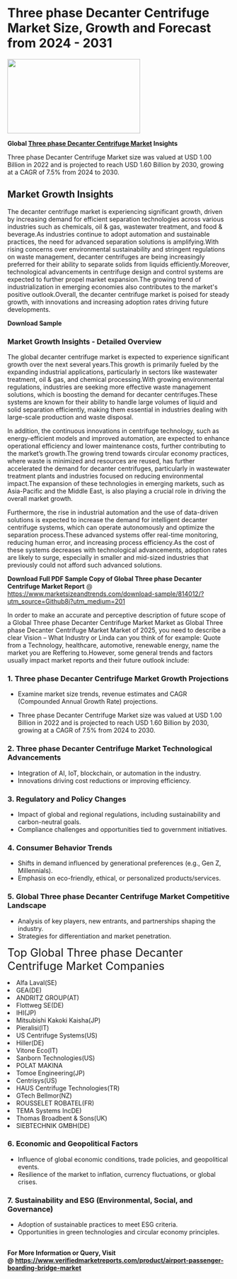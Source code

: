<H1>Three phase Decanter Centrifuge Market Size, Growth and Forecast from 2024 - 2031</H1><img class="aligncenter size-medium wp-image-584254" src="https://thirdeyenews.in/wp-content/uploads/2024/09/Global-Market-Research-300x168.jpeg" alt="" width="300" height="168" /><p><strong>Global&nbsp;<a href="https://www.marketsizeandtrends.com/download-sample/814012/?utm_source=Github8j?utm_medium=201">Three phase Decanter Centrifuge Market</a> Insights</strong></p><p>Three phase Decanter Centrifuge Market size was valued at USD 1.00 Billion in 2022 and is projected to reach USD 1.60 Billion by 2030, growing at a CAGR of 7.5% from 2024 to 2030.</p><p><h2>Market Growth Insights</h2> <p>The decanter centrifuge market is experiencing significant growth, driven by increasing demand for efficient separation technologies across various industries such as chemicals, oil & gas, wastewater treatment, and food & beverage.As industries continue to adopt automation and sustainable practices, the need for advanced separation solutions is amplifying.With rising concerns over environmental sustainability and stringent regulations on waste management, decanter centrifuges are being increasingly preferred for their ability to separate solids from liquids efficiently.Moreover, technological advancements in centrifuge design and control systems are expected to further propel market expansion.The growing trend of industrialization in emerging economies also contributes to the market's positive outlook.Overall, the decanter centrifuge market is poised for steady growth, with innovations and increasing adoption rates driving future developments.</p> <p><strong>Download Sample</strong></p> <h3>Market Growth Insights - Detailed Overview</h3> <p>The global decanter centrifuge market is expected to experience significant growth over the next several years.This growth is primarily fueled by the expanding industrial applications, particularly in sectors like wastewater treatment, oil & gas, and chemical processing.With growing environmental regulations, industries are seeking more effective waste management solutions, which is boosting the demand for decanter centrifuges.These systems are known for their ability to handle large volumes of liquid and solid separation efficiently, making them essential in industries dealing with large-scale production and waste disposal.</p> <p>In addition, the continuous innovations in centrifuge technology, such as energy-efficient models and improved automation, are expected to enhance operational efficiency and lower maintenance costs, further contributing to the market’s growth.The growing trend towards circular economy practices, where waste is minimized and resources are reused, has further accelerated the demand for decanter centrifuges, particularly in wastewater treatment plants and industries focused on reducing environmental impact.The expansion of these technologies in emerging markets, such as Asia-Pacific and the Middle East, is also playing a crucial role in driving the overall market growth.</p> <p>Furthermore, the rise in industrial automation and the use of data-driven solutions is expected to increase the demand for intelligent decanter centrifuge systems, which can operate autonomously and optimize the separation process.These advanced systems offer real-time monitoring, reducing human error, and increasing process efficiency.As the cost of these systems decreases with technological advancements, adoption rates are likely to surge, especially in smaller and mid-sized industries that previously could not afford such advanced solutions.</p> <p><span class=""><strong>Download Full PDF Sample Copy of Global Three phase Decanter Centrifuge Market Report</strong> @ <a href="https://www.marketsizeandtrends.com/download-sample/814012/?utm_source=Github8j?utm_medium=201" target="_blank">https://www.marketsizeandtrends.com/download-sample/814012/?utm_source=Github8j?utm_medium=201</a></span></p><p>In order to make an accurate and perceptive description of future scope of a Global&nbsp;Three phase Decanter Centrifuge Market Market as Global&nbsp;Three phase Decanter Centrifuge Market Market of 2025, you need to describe a clear Vision &ndash; What Industry or Linda can you think of for example: Quote from a Technology, healthcare, automotive, renewable energy, name the market you are Reffering to.However, some general trends and factors usually impact market reports and their future outlook include:</p><h3>1.&nbsp;<strong>Three phase Decanter Centrifuge Market Growth Projections</strong></h3><ul><li>Examine market size trends, revenue estimates and CAGR (Compounded Annual Growth Rate) projections.</li><li><p>Three phase Decanter Centrifuge Market size was valued at USD 1.00 Billion in 2022 and is projected to reach USD 1.60 Billion by 2030, growing at a CAGR of 7.5% from 2024 to 2030.</p></li></ul><h3>2.&nbsp;<strong>Three phase Decanter Centrifuge Market Technological Advancements</strong></h3><ul><li>Integration of AI, IoT, blockchain, or automation in the industry.</li><li>Innovations driving cost reductions or improving efficiency.</li></ul><h3>3.&nbsp;<strong>Regulatory and Policy Changes</strong></h3><ul><li>Impact of global and regional regulations, including sustainability and carbon-neutral goals.</li><li>Compliance challenges and opportunities tied to government initiatives.</li></ul><h3>4.&nbsp;<strong>Consumer Behavior Trends</strong></h3><ul><li>Shifts in demand influenced by generational preferences (e.g., Gen Z, Millennials).</li><li>Emphasis on eco-friendly, ethical, or personalized products/services.</li></ul><h3>5.&nbsp;<strong>Global Three phase Decanter Centrifuge Market Competitive Landscape</strong></h3><ul><li>Analysis of key players, new entrants, and partnerships shaping the industry.</li><li>Strategies for differentiation and market penetration.</li></ul><p data-pm-slice="1 1 []"><span style="color: inherit; font-family: inherit; font-size: 25px;">Top Global Three phase Decanter Centrifuge Market Companies</span></p><div class="" data-test-id=""><p><li>Alfa Laval(SE)</li><li> GEA(DE)</li><li> ANDRITZ GROUP(AT)</li><li> Flottweg SE(DE)</li><li> IHI(JP)</li><li> Mitsubishi Kakoki Kaisha(JP)</li><li> Pieralisi(IT)</li><li> US Centrifuge Systems(US)</li><li> Hiller(DE)</li><li> Vitone Eco(IT)</li><li> Sanborn Technologies(US)</li><li> POLAT MAKINA</li><li> Tomoe Engineering(JP)</li><li> Centrisys(US)</li><li> HAUS Centrifuge Technologies(TR)</li><li> GTech Bellmor(NZ)</li><li> ROUSSELET ROBATEL(FR)</li><li> TEMA Systems IncDE)</li><li> Thomas Broadbent & Sons(UK)</li><li> SIEBTECHNIK GMBH(DE)</li></p></div><h3>6.&nbsp;<strong>Economic and Geopolitical Factors</strong></h3><ul><li>Influence of global economic conditions, trade policies, and geopolitical events.</li><li>Resilience of the market to inflation, currency fluctuations, or global crises.</li></ul><h3>7.&nbsp;<strong>Sustainability and ESG (Environmental, Social, and Governance)</strong></h3><ul><li>Adoption of sustainable practices to meet ESG criteria.</li><li>Opportunities in green technologies and circular economy principles.</li></ul><h2><strong style="font-size: 14px;">For More Information or Query, Visit @&nbsp;</strong><a style="background-color: #ffffff; font-size: 14px;" href="https://www.marketsizeandtrends.com/report/three-phase-decanter-centrifuge-market/" target="_blank">https://www.verifiedmarketreports.com/product/airport-passenger-boarding-bridge-market</a></h2>